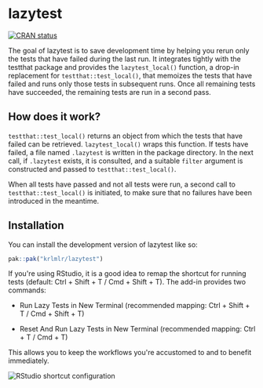 
# lazytest

<!-- badges: start -->
[![CRAN status](https://www.r-pkg.org/badges/version/lazytest)](https://CRAN.R-project.org/package=lazytest)
<!-- badges: end -->

The goal of lazytest is to save development time by helping you rerun only the tests that have failed during the last run.
It integrates tightly with the testthat package and provides the `lazytest_local()` function, a drop-in replacement for `testthat::test_local()`, that memoizes the tests that have failed and runs only those tests in subsequent runs.
Once all remaining tests have succeeded, the remaining tests are run in a second pass.


## How does it work?

`testthat::test_local()` returns an object from which the tests that have failed can be retrieved.
`lazytest_local()` wraps this function.
If tests have failed, a file named `.lazytest` is written in the package directory.
In the next call, if `.lazytest` exists, it is consulted, and a suitable `filter` argument is constructed and passed to `testthat::test_local()`.

When all tests have passed and not all tests were run, a second call to `testthat::test_local()` is initiated, to make sure that no failures have been introduced in the meantime.


## Installation

You can install the development version of lazytest like so:

``` r
pak::pak("krlmlr/lazytest")
```

If you're using RStudio, it is a good idea to remap the shortcut for running tests (default: Ctrl + Shift + T / Cmd + Shift + T).
The add-in provides two commands:

- Run Lazy Tests in New Terminal (recommended mapping: Ctrl + Shift + T / Cmd + Shift + T)

- Reset And Run Lazy Tests in New Terminal (recommended mapping: Ctrl + T / Cmd + T)

This allows you to keep the workflows you're accustomed to and to benefit immediately.

![RStudio shortcut configuration](https://github.com/krlmlr/lazytest/raw/main/readme/rstudio-kb.png)
